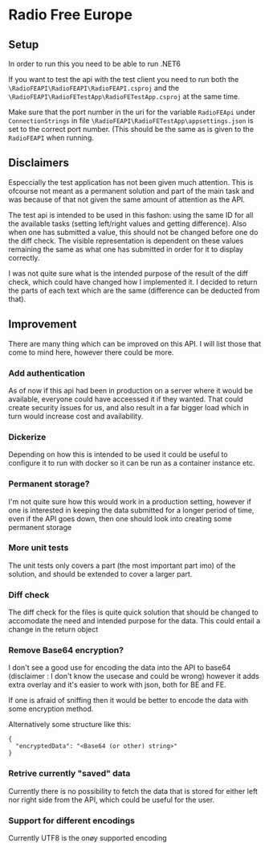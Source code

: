 # Radio Free Europe

## Setup 

In order to run this you need to be able to run .NET6 

If you want to test the api with the test client you need to run both the `\RadioFEAPI\RadioFEAPI\RadioFEAPI.csproj` and the `\RadioFEAPI\RadioFETestApp\RadioFETestApp.csproj` at the same time. 

Make sure that the port number in the uri for the variable `RadioFEApi` under `ConnectionStrings` in file `\RadioFEAPI\RadioFETestApp\appsettings.json` is set to the correct port number. (This should be the same as is given to the `RadioFEAPI` when running.

## Disclaimers 

Especcially the test application has not been given much attention. This is ofcourse not meant as a permanent solution and part of the main task and was because of that not given the same amount of attention as the API.

The test api is intended to be used in this fashon: using the same ID for all the available tasks (setting left/right values and getting difference). Also when one has submitted a value, this should not be changed before one do the diff check. The visible representation is dependent on these values remaining the same as what one has submitted in order for it to display correctly.

I was not quite sure what is the intended purpose of the result of the diff check, which could have changed how I implemented it. 
I decided to return the parts of each text which are the same (difference can be deducted from that). 

## Improvement

There are many thing which can be improved on this API. I will list those that come to mind here, however there could be more.

### Add authentication

As of now if this api had been in production on a server where it would be available, everyone could have acceessed it if they wanted. That could create security issues for us, and also result in a far bigger load which in turn would increase cost and availability.

### Dickerize

Depending on how this is intended to be used it could be useful to configure it to run with docker so it can be run as a container instance etc.

### Permanent storage?

I'm not quite sure how this would work in a production setting, however if one is interested in keeping the data submitted for a longer period of time, even if the API goes down, then one should look into creating some permanent storage

### More unit tests

The unit tests only covers a part (the most important part imo) of the solution, and should be extended to cover a larger part.

### Diff check

The diff check for the files is quite quick solution that should be changed to accomodate the need and intended purpose for the data. This could entail a change in the return object

### Remove Base64 encryption?

I don't see a good use for encoding the data into the API to base64 (disclaimer : I don't know the usecase and could be wrong) however it adds extra overlay and it's easier to work with json, both for BE and FE.

If one is afraid of sniffing then it would be better to encode the data with some encryption method.

Alternatively some structure like this:
```
{
  "encryptedData": "<Base64 (or other) string>"
}
```

### Retrive currently "saved" data

Currently there is no possibility to fetch the data that is stored for either left nor right side from the API, which could be useful for the user.

### Support for different encodings

Currently UTF8 is the onøy supported encoding
